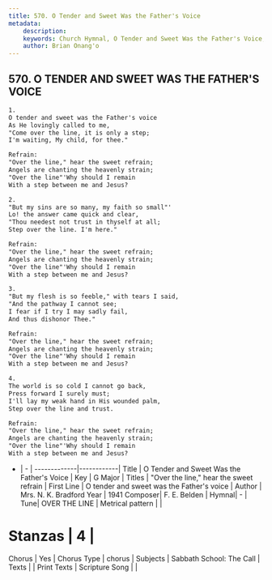 ```yaml
---
title: 570. O Tender and Sweet Was the Father's Voice
metadata:
    description: 
    keywords: Church Hymnal, O Tender and Sweet Was the Father's Voice, O tender and sweet was the Father&#039;s voice, "Over the line," hear the sweet refrain
    author: Brian Onang'o
---
```



## 570. O TENDER AND SWEET WAS THE FATHER'S VOICE

```txt
1.
O tender and sweet was the Father's voice 
As He lovingly called to me, 
"Come over the line, it is only a step; 
I'm waiting, My child, for thee." 

Refrain:
"Over the line," hear the sweet refrain; 
Angels are chanting the heavenly strain; 
"Over the line"'Why should I remain 
With a step between me and Jesus? 

2.
"But my sins are so many, my faith so small"' 
Lo! the answer came quick and clear, 
"Thou needest not trust in thyself at all; 
Step over the line. I'm here." 

Refrain:
"Over the line," hear the sweet refrain; 
Angels are chanting the heavenly strain; 
"Over the line"'Why should I remain 
With a step between me and Jesus? 

3.
"But my flesh is so feeble," with tears I said, 
"And the pathway I cannot see; 
I fear if I try I may sadly fail, 
And thus dishonor Thee." 

Refrain:
"Over the line," hear the sweet refrain; 
Angels are chanting the heavenly strain; 
"Over the line"'Why should I remain 
With a step between me and Jesus? 

4.
The world is so cold I cannot go back, 
Press forward I surely must; 
I'll lay my weak hand in His wounded palm, 
Step over the line and trust.

Refrain:
"Over the line," hear the sweet refrain; 
Angels are chanting the heavenly strain; 
"Over the line"'Why should I remain 
With a step between me and Jesus? 

```

- |   -  |
-------------|------------|
Title | O Tender and Sweet Was the Father's Voice |
Key | G Major |
Titles | "Over the line," hear the sweet refrain |
First Line | O tender and sweet was the Father&#039;s voice |
Author | Mrs. N. K. Bradford
Year | 1941
Composer| F. E. Belden |
Hymnal|  - |
Tune| OVER THE LINE |
Metrical pattern | |
# Stanzas | 4 |
Chorus | Yes |
Chorus Type | chorus |
Subjects | Sabbath School: The Call |
Texts |  |
Print Texts | 
Scripture Song |  |
  
